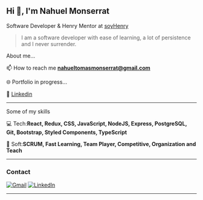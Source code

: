 ## Hi 👋, I'm Nahuel Monserrat
Software Developer & Henry Mentor at <a href="https://www.soyhenry.com/">soyHenry</a>

> I am a software developer with ease of learning, a lot of persistence and I never surrender.

About me...

📫 How to reach me **nahueltomasmonserrat@gmail.com**

🌐 Portfolio in progress...

👔 <a href="https://www.linkedin.com/in/nahuel-monserrat-b5a1b0199/">Linkedin</a>

---

Some of my skills

💻 Tech:**React, Redux, CSS, JavaScript, NodeJS, Express, PostgreSQL, Git, Bootstrap, Styled Components, TypeScript** 

🤝 Soft:**SCRUM, Fast Learning, Team Player, Competitive, Organization and Teach**

---

<h3 align="left">Contact</h3>

[![Gmail](https://img.shields.io/badge/-GMAIL-D14836?style=for-the-badge&logo=gmail&logoColor=white)](mailto:nahueltomasmonserrat@gmail.com)
[![LinkedIn](https://img.shields.io/badge/-LINKEDIN-0077B5?style=for-the-badge&logo=linkedin&logoColor=white)](https://www.linkedin.com/in/https://www.linkedin.com/in/nahuelmonserrat//)

---


